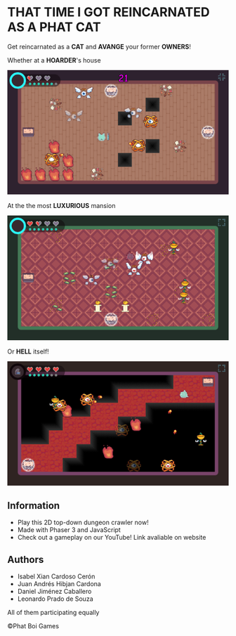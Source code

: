 # THAT TIME I GOT REINCARNATED AS A PHAT CAT
Get reincarnated as a __CAT__ and __AVANGE__ your former __OWNERS__!

Whether at a __HOARDER__'s house

![D1 image](assets/html-utils/readme_image_1.png)


At the the most __LUXURIOUS__ mansion

![D2 image](assets/html-utils/readme_image_2.png)


Or __HELL__ itself!

![DF_image](assets/html-utils/readme_image_3.png)

## Information
- Play this 2D top-down dungeon crawler now!
- Made with Phaser 3 and JavaScript
- Check out a gameplay on our YouTube! Link avaliable on website

## Authors
- Isabel Xian Cardoso Cerón
- Juan Andrés Hibjan Cardona
- Daniel Jiménez Caballero
- Leonardo Prado de Souza

All of them participating equally

©Phat Boi Games
